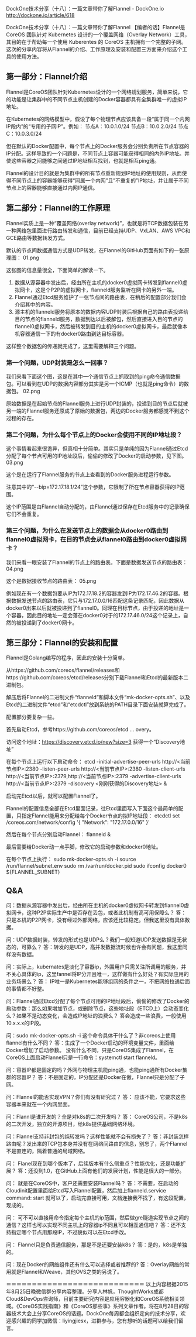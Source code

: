 
DockOne技术分享（十八）：一篇文章带你了解Flannel - DockOne.io http://dockone.io/article/618


DockOne技术分享（十八）：一篇文章带你了解Flannel
【编者的话】Flannel是 CoreOS 团队针对 Kubernetes 设计的一个覆盖网络（Overlay Network）工具，其目的在于帮助每一个使用 Kuberentes 的 CoreOS 主机拥有一个完整的子网。这次的分享内容将从Flannel的介绍、工作原理及安装和配置三方面来介绍这个工具的使用方法。


## 第一部分：Flannel介绍

Flannel是CoreOS团队针对Kubernetes设计的一个网络规划服务，简单来说，它的功能是让集群中的不同节点主机创建的Docker容器都具有全集群唯一的虚拟IP地址。

在Kubernetes的网络模型中，假设了每个物理节点应该具备一段“属于同一个内网IP段内”的“专用的子网IP”。例如：
节点A：10.0.1.0/24
节点B：10.0.2.0/24
节点C：10.0.3.0/24

但在默认的Docker配置中，每个节点上的Docker服务会分别负责所在节点容器的IP分配。这样导致的一个问题是，不同节点上容器可能获得相同的内外IP地址。并使这些容器之间能够之间通过IP地址相互找到，也就是相互ping通。

Flannel的设计目的就是为集群中的所有节点重新规划IP地址的使用规则，从而使得不同节点上的容器能够获得“同属一个内网”且”不重复的”IP地址，并让属于不同节点上的容器能够直接通过内网IP通信。

## 第二部分：Flannel的工作原理

Flannel实质上是一种“覆盖网络(overlay network)”，也就是将TCP数据包装在另一种网络包里面进行路由转发和通信，目前已经支持UDP、VxLAN、AWS VPC和GCE路由等数据转发方式。

默认的节点间数据通信方式是UDP转发，在Flannel的GitHub页面有如下的一张原理图：
01.png

这张图的信息量很全，下面简单的解读一下。
1. 数据从源容器中发出后，经由所在主机的docker0虚拟网卡转发到flannel0虚拟网卡，这是个P2P的虚拟网卡，flanneld服务监听在网卡的另外一端。
2. Flannel通过Etcd服务维护了一张节点间的路由表，在稍后的配置部分我们会介绍其中的内容。
3. 源主机的flanneld服务将原本的数据内容UDP封装后根据自己的路由表投递给目的节点的flanneld服务，数据到达以后被解包，然后直接进入目的节点的flannel0虚拟网卡，然后被转发到目的主机的docker0虚拟网卡，最后就像本机容器通信一下的有docker0路由到达目标容器。

这样整个数据包的传递就完成了，这里需要解释三个问题。

### 第一个问题，UDP封装是怎么一回事？

我们来看下面这个图，这是在其中一个通信节点上抓取到的ping命令通信数据包。可以看到在UDP的数据内容部分其实是另一个ICMP（也就是ping命令）的数据包。
02.png

原始数据是在起始节点的Flannel服务上进行UDP封装的，投递到目的节点后就被另一端的Flannel服务还原成了原始的数据包，两边的Docker服务都感觉不到这个过程的存在。

### 第二个问题，为什么每个节点上的Docker会使用不同的IP地址段？

这个事情看起来很诡异，但真相十分简单。其实只是单纯的因为Flannel通过Etcd分配了每个节点可用的IP地址段后，偷偷的修改了Docker的启动参数，见下图。
03.png

这个是在运行了Flannel服务的节点上查看到的Docker服务进程运行参数。

注意其中的“--bip=172.17.18.1/24”这个参数，它限制了所在节点容器获得的IP范围。

这个IP范围是由Flannel自动分配的，由Flannel通过保存在Etcd服务中的记录确保它们不会重复。

### 第三个问题，为什么在发送节点上的数据会从docker0路由到flannel0虚拟网卡，在目的节点会从flannel0路由到docker0虚拟网卡？

我们来看一眼安装了Flannel的节点上的路由表。下面是数据发送节点的路由表：
04.png

这个是数据接收节点的路由表：
05.png

例如现在有一个数据包要从IP为172.17.18.2的容器发到IP为172.17.46.2的容器。根据数据发送节点的路由表，它只与172.17.0.0/16匹配这条记录匹配，因此数据从docker0出来以后就被投递到了flannel0。同理在目标节点，由于投递的地址是一个容器，因此目的地址一定会落在docker0对于的172.17.46.0/24这个记录上，自然的被投递到了docker0网卡。


## 第三部分：Flannel的安装和配置

Flannel是Golang编写的程序，因此的安装十分简单。

从https://github.com/coreos/flannel/releases和https://github.com/coreos/etcd/releases分别下载Flannel和Etcd的最新版本二进制包。

解压后将Flannel的二进制文件“flanneld”和脚本文件“mk-docker-opts.sh”、以及Etcd的二进制文件“etcd”和“etcdctl”放到系统的PATH目录下面安装就算完成了。

配置部分要复杂一些。

首先启动Etcd，参考https://github.com/coreos/etcd ... overy。

访问这个地址：https://discovery.etcd.io/new?size=3 获得一个“Discovery地址”

在每个节点上运行以下启动命令：
etcd -initial-advertise-peer-urls http://<当前节点IP>:2380 -listen-peer-urls http://<当前节点IP>:2380 -listen-client-urls http://<当前节点IP>:2379,http://<当前节点IP>:2379 -advertise-client-urls http://<当前节点IP>:2379  -discovery <刚刚获得的Discovery地址> &

启动完Etcd以后，就可以配置Flannel了。

Flannel的配置信息全部在Etcd里面记录，往Etcd里面写入下面这个最简单的配置，只指定Flannel能用来分配给每个Docker节点的拟IP地址段：
etcdctl set /coreos.com/network/config '{ "Network": "172.17.0.0/16" }'

然后在每个节点分别启动Flannel：
flanneld &

最后需要给Docker动一点手脚，修改它的启动参数和docker0地址。

在每个节点上执行：
sudo mk-docker-opts.sh -i
source /run/flannel/subnet.env
sudo rm /var/run/docker.pid
sudo ifconfig docker0 ${FLANNEL_SUBNET} 


## Q&A

问：数据从源容器中发出后，经由所在主机的docker0虚拟网卡转发到flannel0虚拟网卡，这种P2P实际生产中是否存在丢包，或者此机制有高可用保障么？
答：只是本机的P2P网卡，没有经过外部网络，应该还比较稳定。但我这里没有具体数据。

问：UDP数据封装，转发的形式也是UDP么？我们一般知道UDP发送数据是无状态的，可靠么？
答：转发的是UDP，高并发数据流时候也许会有问题，我这里同样没有数据。

问：实际上，kubernates是淡化了容器ip，外围用户只需关注所调用的服务，并不关心具体的ip，这里fannel将IP分开且唯一，这样做有什么好处？有实际应用的业务场景么？
答： IP唯一是Kubernetes能够组网的条件之一，不把网络拉通后面的事情都不好整。

问：Flannel通过Etcd分配了每个节点可用的IP地址段后，偷偷的修改了Docker的启动参数：那么如果增加节点，或删除节点，这些地址段（ETCD上）会动态变化么？如果不是动态变化，会造成IP地址的浪费么？
答会造成一些浪费，一般使用10.x.x.x的IP段。

问：sudo mk-docker-opts.sh -i 这个命令具体干什么了？非coreos上使用flannel有什么不同？
答：生成了一个Docker启动的环境变量文件，里面给Docker增加了启动参数。
没有什么不同，只是CoreOS集成了Flannel，在CoreOS上面启动Flannel只是一行命令：systemctl start flanneld。

问：容器IP都是固定的吗？外网与物理主机能ping通，也能ping通所有Docker集群的容器IP？
答：不是固定的，IP分配还是Docker在做，Flannel只是分配了子网。

问：Flannel的能否实现VPN？你们有没有研究过？
答： 应该不能，它要求这些容器本来就在一个内网里面。

问：Flannl是谁开发的？全是对k8s的二次开发吗？
答： CoreOS公司，不是k8s的二次开发，独立的开源项目，给k8s提供基础网络环境。

问：Flannel支持非封包的纯转发吗？这样性能就不会有损失了？
答：非封装怎样路由呢？发出来的TCP包本身并没有在网络间路由的信息，别忘了，两个Flannel不是直连的，隔着普通的局域网络。

问： Flanel现在到哪个版本了，后续版本有什么侧重点？性能优化，还是功能扩展？
答：还没到1.0，在GitHub上面有他们的发展计划，性能是很大的一部分。

问： 就是在CoreOS中，客户还需要安装Flannel吗？
答：不需要，在启动的Cloudinit配置里面给Etcd写入Flannel配置，然后加上flanneld.service command: start 就可以了，启动完直接可用，文档连接我不找了，有这段配置，现成的。

问： 可不可以直接用命令指定每个主机的ip范围，然后做gre隧道实现节点之间的通信？这样也可以实现不同主机上的容器ip不同且可以相互通信吧？
答：还不支持指定哪个节点用那段IP，不过貌似可以在Etcd手改。

问： Flannel只是负责通信服务，那是不是还要安装k8s？
答：是的，k8s是单独的。

问：现在Docker的网络组件还有什么可以选择或者推荐的?
答：Overlay网络的常用就是Flannel和Weave，其他OVS之类的另说了。

＝＝＝＝＝＝＝＝＝＝＝＝＝＝＝＝＝＝＝＝＝＝＝＝＝＝＝
以上内容根据2015年8月25日晚微信群分享内容整理。分享人林帆，ThoughtWorks成都Cloud&DevOps咨询师，目前主要研究内容是应用容器化和CoreOS系统相关领域。《CoreOS实践指南》和《CoreOS那些事》系列文章作者。将在8月28日的容器技术大会上分享CoreOS的话题。DockOne每周都会组织定向的技术分享，欢迎感兴趣的同学加微信：liyingjiesx，进群参与，您有想听的话题可以给我们留言。